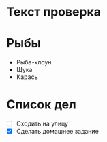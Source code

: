 # Текст проверка

# Рыбы
* Рыба-клоун
* Щука
* Карась

# Список дел
* [ ] Сходить на улицу
* [X] Сделать домашнее задание
